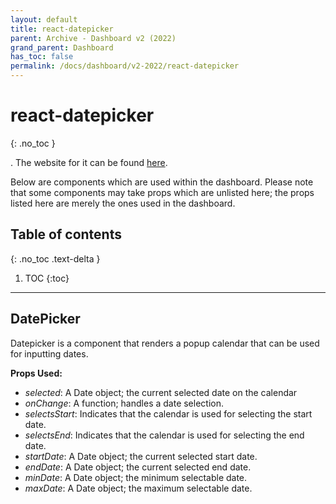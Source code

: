 ```yaml
---  
layout: default  
title: react-datepicker
parent: Archive - Dashboard v2 (2022)
grand_parent: Dashboard
has_toc: false
permalink: /docs/dashboard/v2-2022/react-datepicker
---  
```


# react-datepicker
{: .no_toc }

. The website for it can be found [here](https://reactdatepicker.com/).

Below are components which are used within the dashboard. Please note that some components may take props which are unlisted here; the props listed here are merely the ones used in the dashboard.

## Table of contents
{: .no_toc .text-delta }

1. TOC
{:toc}

---

## DatePicker

Datepicker is a component that renders a popup calendar that can be used for inputting dates.

**Props Used:**
- *selected*: A Date object; the current selected date on the calendar
- *onChange*: A function; handles a date selection.
- *selectsStart*: Indicates that the calendar is used for selecting the start date.
- *selectsEnd*: Indicates that the calendar is used for selecting the end date.
- *startDate*: A Date object; the current selected start date.
- *endDate*: A Date object; the current selected end date.
- *minDate*: A Date object; the minimum selectable date.
- *maxDate*: A Date object; the maximum selectable date.